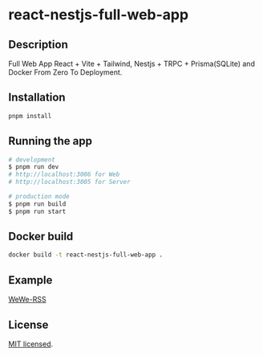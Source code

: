 # react-nestjs-full-web-app

## Description

Full Web App React + Vite + Tailwind, Nestjs + TRPC + Prisma(SQLite) and Docker From Zero To Deployment.

## Installation

```bash
pnpm install
```

## Running the app

```bash
# development
$ pnpm run dev
# http://localhost:3006 for Web
# http://localhost:3005 for Server

```

```bash
# production mode
$ pnpm run build
$ pnpm run start

```

## Docker build

```bash
docker build -t react-nestjs-full-web-app .
```

## Example

[WeWe-RSS](https://github.com/cooderl/wewe-rss)

## License

[MIT licensed](./LICENSE).
